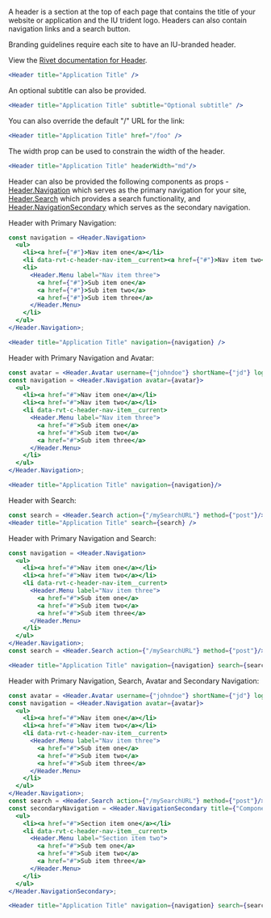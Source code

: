 A header is a section at the top of each page that contains the title of your website or application and the IU trident logo. Headers can also contain navigation links and a search button.

Branding guidelines require each site to have an IU-branded header.

View the [Rivet documentation for Header](https://rivet.iu.edu/components/header/).

<!-- prettier-ignore-start -->
```jsx
<Header title="Application Title" />
```
<!-- prettier-ignore-end -->

An optional subtitle can also be provided.

<!-- prettier-ignore-start -->
```jsx
<Header title="Application Title" subtitle="Optional subtitle" />
```
<!-- prettier-ignore-end -->

You can also override the default "/" URL for the link:

<!-- prettier-ignore-start -->
```jsx
<Header title="Application Title" href="/foo" />
```
<!-- prettier-ignore-end -->

The width prop can be used to constrain the width of the header.

<!-- prettier-ignore-start -->

```jsx
<Header title="Application Title" headerWidth="md"/>
```
<!-- prettier-ignore-end -->

Header can also be provided the following components as props - [Header.Navigation](#/Navigation?id=headernavigation) which serves as the primary navigation for your site, [Header.Search](#/Navigation?id=headersearch) which provides a search functionality, and [Header.NavigationSecondary](#/Navigation?id=headernavigationsecondary) which serves as the secondary navigation.

Header with Primary Navigation:

<!-- prettier-ignore-start -->
```jsx
const navigation = <Header.Navigation>
  <ul>
    <li><a href={"#"}>Nav item one</a></li>
    <li data-rvt-c-header-nav-item__current><a href={"#"}>Nav item two</a></li>
    <li>
      <Header.Menu label="Nav item three">
        <a href={"#"}>Sub item one</a>
        <a href={"#"}>Sub item two</a>
        <a href={"#"}>Sub item three</a>
      </Header.Menu>
    </li>
  </ul>
</Header.Navigation>;

<Header title="Application Title" navigation={navigation} />
```
<!-- prettier-ignore-end -->

Header with Primary Navigation and Avatar:

<!-- prettier-ignore-start -->
```jsx
const avatar = <Header.Avatar username={"johndoe"} shortName={"jd"} logoutURL={"/logout"}/>
const navigation = <Header.Navigation avatar={avatar}>
  <ul>
    <li><a href="#">Nav item one</a></li>
    <li><a href="#">Nav item two</a></li>
    <li data-rvt-c-header-nav-item__current>
      <Header.Menu label="Nav item three">
        <a href="#">Sub item one</a>
        <a href="#">Sub item two</a>
        <a href="#">Sub item three</a>
      </Header.Menu>
    </li>
  </ul>
</Header.Navigation>;

<Header title="Application Title" navigation={navigation}/>
```
<!-- prettier-ignore-end -->

Header with Search:

<!-- prettier-ignore-start -->
```jsx
const search = <Header.Search action={"/mySearchURL"} method={"post"}/>;
<Header title="Application Title" search={search} />
```
<!-- prettier-ignore-end -->

Header with Primary Navigation and Search:

<!-- prettier-ignore-start -->
```jsx
const navigation = <Header.Navigation>
  <ul>
    <li><a href="#">Nav item one</a></li>
    <li><a href="#">Nav item two</a></li>
    <li data-rvt-c-header-nav-item__current>
      <Header.Menu label="Nav item three">
        <a href="#">Sub item one</a>
        <a href="#">Sub item two</a>
        <a href="#">Sub item three</a>
      </Header.Menu>
    </li>
  </ul>
</Header.Navigation>;
const search = <Header.Search action={"/mySearchURL"} method={"post"}/>;

<Header title="Application Title" navigation={navigation} search={search} />
```
<!-- prettier-ignore-end -->

Header with Primary Navigation, Search, Avatar and Secondary Navigation:

<!-- prettier-ignore-start -->
```jsx
const avatar = <Header.Avatar username={"johndoe"} shortName={"jd"} logoutURL={"/logout"}/>;
const navigation = <Header.Navigation avatar={avatar}>
  <ul>
    <li><a href="#">Nav item one</a></li>
    <li><a href="#">Nav item two</a></li>
    <li data-rvt-c-header-nav-item__current>
      <Header.Menu label="Nav item three">
        <a href="#">Sub item one</a>
        <a href="#">Sub item two</a>
        <a href="#">Sub item three</a>
      </Header.Menu>
    </li>
  </ul>
</Header.Navigation>;
const search = <Header.Search action={"/mySearchURL"} method={"post"}/>;
const secondaryNavigation = <Header.NavigationSecondary title={"Component Library"}>
  <ul>
    <li><a href="#">Section item one</a></li>
    <li data-rvt-c-header-nav-item__current>
      <Header.Menu label="Section item two">
        <a href="#">Sub tem one</a>
        <a href="#">Sub item two</a>
        <a href="#">Sub item three</a>
      </Header.Menu>
    </li>
  </ul>
</Header.NavigationSecondary>;

<Header title="Application Title" navigation={navigation} search={search} secondaryNavigation={secondaryNavigation}/>

```
<!-- prettier-ignore-end -->
